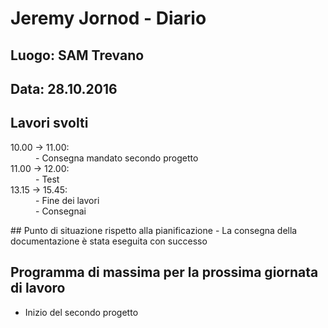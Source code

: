 # Jeremy Jornod - Diario

## Luogo: SAM Trevano
## Data: 28.10.2016

## Lavori svolti

<dl>
  <dt> 10.00 -> 11.00:</dt>
  <dd> - Consegna mandato secondo progetto</dd>
  <dt> 11.00 -> 12.00:</dt>
  <dd> - Test</dd>
  <dt> 13.15 -> 15.45:</dt>
  <dd> - Fine dei lavori</dd>
  <dd> - Consegnai</dd>
</dl>
## Punto di situazione rispetto alla pianificazione
- La consegna della documentazione è stata eseguita con successo

## Programma di massima per la prossima giornata di lavoro
- Inizio del secondo progetto
